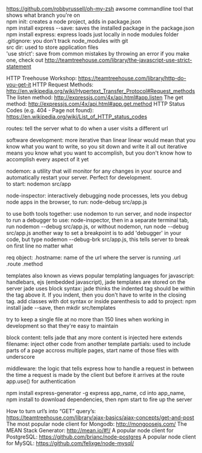https://github.com/robbyrussell/oh-my-zsh awsome commandline tool that shows what branch you're on  
npm init: creates a node project, adds in package.json  
npm install express --save: saves the installed package in the package.json  
npm install express: express loads just locally in node modules folder  
.gitignore: you don't track node_modules with git  
src dir: used to store application files  
'use strict': save from common mistakes by throwing an error if you make one, check out http://teamtreehouse.com/library/the-javascript-use-strict-statement

HTTP Treehouse Workshop: https://teamtreehouse.com/library/http-do-you-get-it
HTTP Request Methods: http://en.wikipedia.org/wiki/Hypertext_Transfer_Protocol#Request_methods
The listen method: http://expressjs.com/4x/api.html#app.listen
The get method: http://expressjs.com/4x/api.html#app.get.method
HTTP Status Codes (e.g. 404 - Page not found): https://en.wikipedia.org/wiki/List_of_HTTP_status_codes

routes: tell the server what to do when a user visits a different url

software development: more iterative than linear
	linear would mean that you know what you want to write, so you sit down and write it all out
	iterative means you know what you want to accomplish, but you don't know how to accomplish every aspect of it yet

nodemon: a utility that will monitor for any changes in your source and automatically restart your server. Perfect for development.  
to start: nodemon src/app

node-inspector: interactively debugging node processes, lets you debug node apps in the browser, to run: node-debug src/app.js

to use both tools together: use nodemon to run server, and node inspector to run a debugger
	to use: node-inspector, then in a separate terminal tab, run nodemon --debug src/app.js, or without nodemon, run node --debug src/app.js
	another way to set a breakpoint is to add 'debugger' in your code, but type nodemon --debug-brk src/app.js, this tells server to break on first line no matter what

req object:
.hostname: name of the url where the server is running
.url
.route
.method

templates also known as views
popular templating languages for javascript: handlebars, ejs (embedded javascript), jade
templates are stored on the server
jade uses block syntax: jade thinks the indented tag should be within the tag above it. If you indent, then you don't have to write in the closing tag.
add classes with dot syntax or inside parenthesis
to add to project: npm install jade --save, then mkdir src/templates

try to keep a single file at no more than 150 lines when working in development so that they're easy to maintain

block content: tells jade that any more content is injected here
extends filename: inject other code from another template
partials: used to include parts of a page accross multiple pages, start name of those files with underscore

middleware: the logic that tells express how to handle a request in between the time a request is made by the client but before it arrives at the route
app.use() for authentication

npm install express-generator -g
express app_name, cd into app_name, npm install to download dependencies, then npm start to fire up the server


How to turn url’s into “GET” query’s: https://teamtreehouse.com/library/ajax-basics/ajax-concepts/get-and-post
The most popular node client for Mongodb: http://mongoosejs.com/
The MEAN Stack Generator: http://mean.io/#!/
A popular node client for PostgreSQL: https://github.com/brianc/node-postgres
A popular node client for MySQL: https://github.com/felixge/node-mysql/